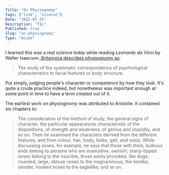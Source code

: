 ```yaml
---
Title: "On Physiognomy"
Tags: ["link", "science"]
Date: "2022-07-25"
Description: "TIL"
Published: true
Slug: "on-physiognomy"
Type: "Aside"
---
```

I learned this was a real science today while reading *Leonardo da Vinci* by Walter Isaacson.[ Britannica describes physiognomy as](https://www.britannica.com/topic/physiognomy-divination):

> The study of the systematic correspondence of psychological characteristics to facial features or body structure.

Put simply, judging people's character or competence by how they look. It's quite a crude practice indeed, but nonetheless was important enough at some point in time to have a term created out of it.

The earliest work on physiognomy was attributed to Aristotle. It contained six chapters to:

> The consideration of the method of study, the general signs of character, the particular appearances characteristic of the dispositions, of strength and weakness, of genius and stupidity, and so on. Then he examined the characters derived from the different features, and from colour, hair, body, limbs, gait, and voice. While discussing noses, for example, he says that those with thick, bulbous ends belong to persons who are insensitive, swinish; sharp-tipped noses belong to the irascible, those easily provoked, like dogs; rounded, large, obtuse noses to the magnanimous, the lionlike; slender, hooked noses to the eaglelike; and so on.
